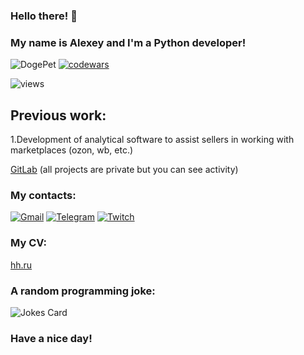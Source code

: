 ### Hello there! :wave: 
### My name is Alexey and I'm a Python developer!

![DogePet](https://user-images.githubusercontent.com/92665549/175049146-cadc63b4-0f29-4a53-9088-cba9701035fd.gif)
[![codewars](https://www.codewars.com/users/Alexion24/badges/micro)](https://www.codewars.com/users/Alexion24)

![views](https://komarev.com/ghpvc/?username=Alexion24&color=brightgreen)

## Previous work:
1.Development of analytical software to assist sellers in working with marketplaces (ozon, wb, etc.)

[GitLab](https://gitlab.com/Alexion24) (all projects are private but you can see activity) 

### My contacts:

[![Gmail](https://img.shields.io/badge/Gmail-D14836?style=for-the-badge&logo=gmail&logoColor=white)](mailto:alex24bryant@mail.ru)
[![Telegram](https://img.shields.io/badge/Telegram-2CA5E0?style=for-the-badge&logo=telegram&logoColor=white)](https://t.me/Alexion24)
[![Twitch](https://img.shields.io/badge/Twitch-%239146FF.svg?style=for-the-badge&logo=Twitch&logoColor=white)](https://www.twitch.tv/alexion24)

### My CV:
[hh.ru](https://perm.hh.ru/resume/36bc3ae9ff04664a0c0039ed1f6a454b726547)

### A random programming joke:

![Jokes Card](https://readme-jokes.vercel.app/api)

### Have a nice day!


